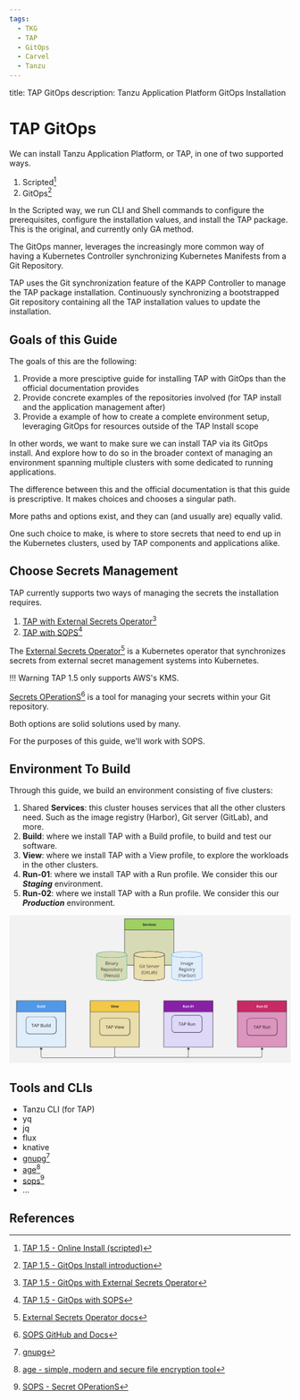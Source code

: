 ```yaml
---
tags:
  - TKG
  - TAP
  - GitOps
  - Carvel
  - Tanzu
---
```


title: TAP GitOps
description: Tanzu Application Platform GitOps Installation

# TAP GitOps

We can install Tanzu Application Platform, or TAP, in one of two supported ways.

1. Scripted[^2]
1. GitOps[^1]

In the Scripted way, we run CLI and Shell commands to configure the prerequisites, configure the installation values, and install the TAP package. This is the original, and currently only GA method.

The GitOps manner, leverages the increasingly more common way of having a Kubernetes Controller synchronizing Kubernetes Manifests from a Git Repository.

TAP uses the Git synchronization feature of the KAPP Controller to manage the TAP package installation.
Continuously synchronizing a bootstrapped Git repository containing all the TAP installation values to update the installation.

## Goals of this Guide

The goals of this are the following:

1. Provide a more presciptive guide for installing TAP with GitOps than the official documentation provides
1. Provide concrete examples of the repositories involved (for TAP install and the application management after)
1. Provide a example of how to create a complete environment setup, leveraging GitOps for resources outside of the TAP Install scope

In other words, we want to make sure we can install TAP via its GitOps install.
And explore how to do so in the broader context of managing an environment spanning multiple clusters with some dedicated to running applications.

The difference between this and the official documentation is that this guide is prescriptive.
It makes choices and chooses a singular path.

More paths and options exist, and they can (and usually are) equally valid.

One such choice to make, is where to store secrets that need to end up in the Kubernetes clusters, used by TAP components and applications alike.

## Choose Secrets Management

TAP currently supports two ways of managing the secrets the installation requires.

1. [TAP with External Secrets Operator](https://docs.vmware.com/en/VMware-Tanzu-Application-Platform/1.5/tap/install-gitops-eso.html)[^3]
2. [TAP with SOPS](https://docs.vmware.com/en/VMware-Tanzu-Application-Platform/1.5/tap/install-gitops-sops.html)[^4]

The [External Secrets Operator](https://external-secrets.io)[^5] is a Kubernetes operator that synchronizes secrets from external secret management systems into Kubernetes.

!!! Warning
    TAP 1.5 only supports AWS's KMS.

[Secrets OPerationS](https://github.com/getsops/sops)[^6] is a tool for managing your secrets within your Git repository.

Both options are solid solutions used by many.

For the purposes of this guide, we'll work with SOPS.

## Environment To Build

Through this guide, we build an environment consisting of five clusters:

1. Shared **Services**: this cluster houses services that all the other clusters need. Such as the image registry (Harbor), Git server (GitLab), and more.
1. **Build**: where we install TAP with a Build profile, to build and test our software.
1. **View**: where we install TAP with a View profile, to explore the workloads in the other clusters.
1. **Run-01**: where we install TAP with a Run profile. We consider this our ***Staging*** environment.
1. **Run-02**: where we install TAP with a Run profile. We consider this our ***Production*** environment.

![Clusters Overview](../../images/tap-gitops/clusters-view.png)

## Tools and CLIs

* Tanzu CLI (for TAP)
* yq
* jq
* flux
* knative
* [gnupg](https://www.gnupg.org/)[^12]
* [age](https://github.com/FiloSottile/age)[^13]
* [sops](https://github.com/getsops/sops)[^14]
* ...

## References

[^1]: [TAP 1.5 - GitOps Install introduction](https://docs.vmware.com/en/VMware-Tanzu-Application-Platform/1.5/tap/install-gitops-intro.html)
[^2]: [TAP 1.5 - Online Install (scripted)](https://docs.vmware.com/en/VMware-Tanzu-Application-Platform/1.5/tap/install-online-intro.html)
[^3]: [TAP 1.5 - GitOps with External Secrets Operator](https://docs.vmware.com/en/VMware-Tanzu-Application-Platform/1.5/tap/install-gitops-eso.html)
[^4]: [TAP 1.5 - GitOps with SOPS](https://docs.vmware.com/en/VMware-Tanzu-Application-Platform/1.5/tap/install-gitops-sops.html)
[^5]: [External Secrets Operator docs](https://external-secrets.io)
[^6]: [SOPS GitHub and Docs](https://github.com/getsops/sops)
[^7]: [Tanzu CLI]
[^8]: [yq]
[^9]: [jq]
[^10]: [Flux CLI]
[^11]: [Knative CLI]
[^12]: [gnupg](https://www.gnupg.org/)
[^13]: [age - simple, modern and secure file encryption tool](https://github.com/FiloSottile/age)
[^14]: [SOPS - Secret OPerationS](https://github.com/getsops/sops)
